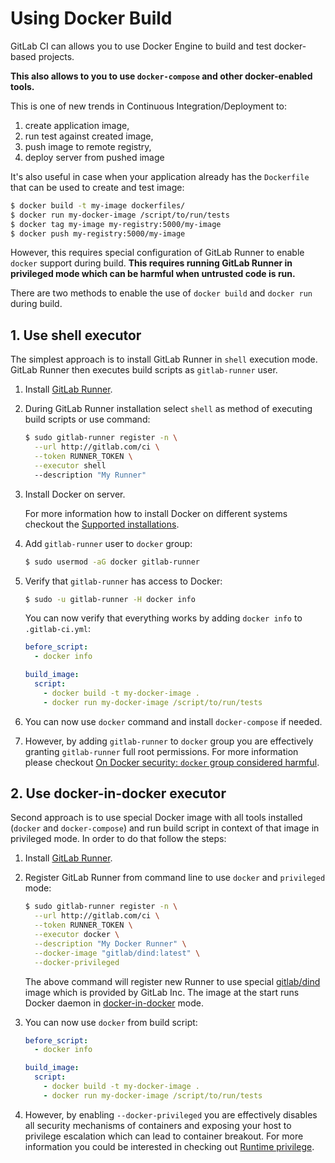 # Using Docker Build

GitLab CI can allows you to use Docker Engine to build and test docker-based projects.

**This also allows to you to use `docker-compose` and other docker-enabled tools.**

This is one of new trends in Continuous Integration/Deployment to:

1. create application image,
1. run test against created image,
1. push image to remote registry, 
1. deploy server from pushed image

It's also useful in case when your application already has the `Dockerfile` that can be used to create and test image:
```bash
$ docker build -t my-image dockerfiles/
$ docker run my-docker-image /script/to/run/tests
$ docker tag my-image my-registry:5000/my-image
$ docker push my-registry:5000/my-image
```

However, this requires special configuration of GitLab Runner to enable `docker` support during build.
**This requires running GitLab Runner in privileged mode which can be harmful when untrusted code is run.**

There are two methods to enable the use of `docker build` and `docker run` during build.

## 1. Use shell executor

The simplest approach is to install GitLab Runner in `shell` execution mode.
GitLab Runner then executes build scripts as `gitlab-runner` user.

1. Install [GitLab Runner](https://gitlab.com/gitlab-org/gitlab-ci-multi-runner/#installation).

1. During GitLab Runner installation select `shell` as method of executing build scripts or use command:

    ```bash
    $ sudo gitlab-runner register -n \
      --url http://gitlab.com/ci \
      --token RUNNER_TOKEN \
      --executor shell
      --description "My Runner"
    ```

2. Install Docker on server.

    For more information how to install Docker on different systems checkout the [Supported installations](https://docs.docker.com/installation/).

3. Add `gitlab-runner` user to `docker` group:
    
    ```bash
    $ sudo usermod -aG docker gitlab-runner
    ```

4. Verify that `gitlab-runner` has access to Docker:
  
    ```bash
    $ sudo -u gitlab-runner -H docker info
    ```
    
    You can now verify that everything works by adding `docker info` to `.gitlab-ci.yml`:
    ```yaml
    before_script:
      - docker info
    
    build_image:
      script:
        - docker build -t my-docker-image .
        - docker run my-docker-image /script/to/run/tests
    ```

5. You can now use `docker` command and install `docker-compose` if needed.

6. However, by adding `gitlab-runner` to `docker` group you are effectively granting `gitlab-runner` full root permissions.
For more information please checkout [On Docker security: `docker` group considered harmful](https://www.andreas-jung.com/contents/on-docker-security-docker-group-considered-harmful).

## 2. Use docker-in-docker executor

Second approach is to use special Docker image with all tools installed (`docker` and `docker-compose`) and run build script in context of that image in privileged mode.
In order to do that follow the steps:

1. Install [GitLab Runner](https://gitlab.com/gitlab-org/gitlab-ci-multi-runner/#installation).

1. Register GitLab Runner from command line to use `docker` and `privileged` mode:

    ```bash
    $ sudo gitlab-runner register -n \
      --url http://gitlab.com/ci \
      --token RUNNER_TOKEN \
      --executor docker \
      --description "My Docker Runner" \
      --docker-image "gitlab/dind:latest" \
      --docker-privileged
    ```
  
    The above command will register new Runner to use special [gitlab/dind](https://registry.hub.docker.com/u/gitlab/dind/) image which is provided by GitLab Inc.
    The image at the start runs Docker daemon in [docker-in-docker](https://blog.docker.com/2013/09/docker-can-now-run-within-docker/) mode.

1. You can now use `docker` from build script:
    
    ```yaml
    before_script:
      - docker info
    
    build_image:
      script:
        - docker build -t my-docker-image .
        - docker run my-docker-image /script/to/run/tests
    ```

1. However, by enabling `--docker-privileged` you are effectively disables all security mechanisms of containers and exposing your host to privilege escalation which can lead to container breakout.
For more information you could be interested in checking out [Runtime privilege](https://docs.docker.com/reference/run/#runtime-privilege-linux-capabilities-and-lxc-configuration).

